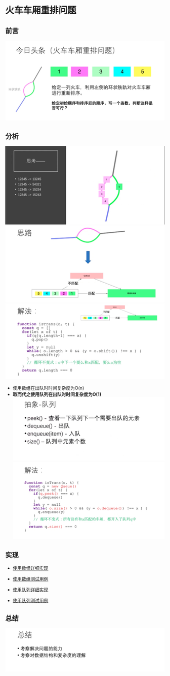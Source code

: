 # 火车车厢重排问题

## 前言

![alg-queue-problem-1](../../assets/alg-queue-problem-1.jpg)

## 分析

![alg-queue-problem-2](../../assets/alg-queue-problem-2.jpg)
![alg-queue-problem-3](../../assets/alg-queue-problem-3.jpg)
![alg-queue-problem-4](../../assets/alg-queue-problem-4.jpg)
- 使用数组在出队时时间复杂度为O(n)
- **取而代之使用队列在出队时时间复杂度为O(1)**
![alg-queue-problem-5](../../assets/alg-queue-problem-5.jpg)
![alg-queue-problem-6](../../assets/alg-queue-problem-6.jpg)

## 实现

- [使用数组详细实现](./queue-problem.js#L9)
- [使用数组测试用例](../../test/queue.spec.js#L17)

- [使用队列详细实现](./queue-problem.js#L36)
- [使用队列测试用例](../../test/queue.spec.js#L28)

## 总结

![alg-queue-problem-7](../../assets/alg-queue-problem-7.jpg)
